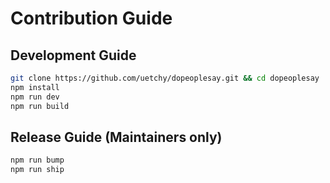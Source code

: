 # Contribution Guide

## Development Guide

```bash
git clone https://github.com/uetchy/dopeoplesay.git && cd dopeoplesay
npm install
npm run dev
npm run build
```

## Release Guide (Maintainers only)

```bash
npm run bump
npm run ship
```
